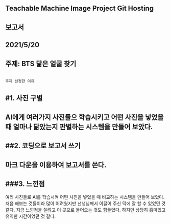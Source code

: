 ## Teachable Machine Image Project Git Hosting
보고서
---
2021/5/20
-------
주제: BTS 닮은 얼굴 찾기
----
~~~

주제 선정한 이유

~~~

#1. 사진 구별
-------------
AI에게 여러가지 사진들으 학습시키고 어떤 사진을 넣었을 때 얼마나 닮았는지 판별하는 시스템을 만들어 보았다.
-
##2. 코딩으로 보고서 쓰기
--------------
마크 다운을 이용하여 보고서를 쓴다.
-
###3. 느낀점
-------------
여러 사진들로 AI를 학습시켜 어떤 사진을 넣었을 때 비교하는 시스템을 만들어 보았다. 처음 해보는 것들이라 많이 어려웠지만 선생님께서 이끌어 주신 덕에 잘 할 수 있었던 것 같다. 지금 느낀점을 쓸려고 이 곳으로 들어오는 것도 힘들었다. 하지만 상당히 흥미있고 유익한 시간이었던 것 같다.

